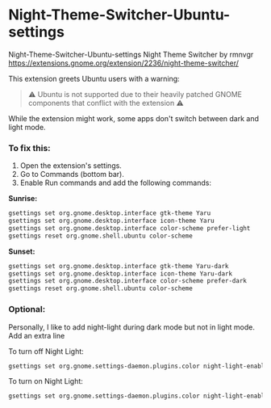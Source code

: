 # Night-Theme-Switcher-Ubuntu-settings

Night-Theme-Switcher-Ubuntu-settings
Night Theme Switcher by rmnvgr \
https://extensions.gnome.org/extension/2236/night-theme-switcher/

This extension greets Ubuntu users with a warning:

> ⚠️ Ubuntu is not supported due to their heavily patched GNOME components that conflict with the extension ⚠️

While the extension might work, some apps don't switch between dark and light mode.

### To fix this: ###

1. Open the extension's settings.
2. Go to Commands (bottom bar).
3. Enable Run commands and add the following commands:
   
**Sunrise:**
```bash
gsettings set org.gnome.desktop.interface gtk-theme Yaru
gsettings set org.gnome.desktop.interface icon-theme Yaru
gsettings set org.gnome.desktop.interface color-scheme prefer-light
gsettings reset org.gnome.shell.ubuntu color-scheme
```

**Sunset:**
```bash
gsettings set org.gnome.desktop.interface gtk-theme Yaru-dark
gsettings set org.gnome.desktop.interface icon-theme Yaru-dark
gsettings set org.gnome.desktop.interface color-scheme prefer-dark 
gsettings reset org.gnome.shell.ubuntu color-scheme
```

### Optional:
Personally, I like to add night-light during dark mode but not in light mode. Add an extra line

To turn off Night Light:
```bash
gsettings set org.gnome.settings-daemon.plugins.color night-light-enabled false
```
To turn on Night Light:
```bash
gsettings set org.gnome.settings-daemon.plugins.color night-light-enabled true
```
